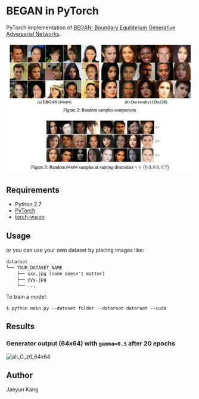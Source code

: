 # BEGAN in PyTorch

PyTorch implementation of [BEGAN: Boundary Equilibrium Generative Adversarial Networks](https://arxiv.org/abs/1703.10717).

![alt tag](./assets/model.png)

## Requirements

- Python 2.7
- [PyTorch](https://github.com/pytorch/pytorch)
- [torch-vision](https://github.com/pytorch/vision)


## Usage

or you can use your own dataset by placing images like:

    dataroot
    └── YOUR_DATASET_NAME
        ├── xxx.jpg (name doesn't matter)
        ├── yyy.jpg
        └── ...

To train a model:

    $ python main.py --dataset folder --dataroot dataroot --cuda


## Results


### Generator output (64x64) with `gamma=0.5` after 20 epochs

![all_G_z0_64x64](./assets/fake_samples_epoch_20.png)


## Author

Jaeyun Kang 

